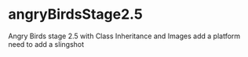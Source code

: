 # angryBirdsStage2.5
Angry Birds stage 2.5 with Class Inheritance and Images
add a platform 
need to add a slingshot
